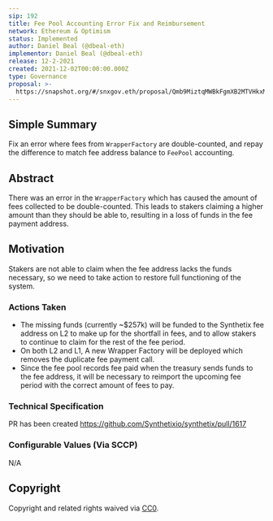 ```yaml
---
sip: 192
title: Fee Pool Accounting Error Fix and Reimbursement
network: Ethereum & Optimism
status: Implemented
author: Daniel Beal (@dbeal-eth)
implementor: Daniel Beal (@dbeal-eth)
release: 12-2-2021
created: 2021-12-02T00:00:00.000Z
type: Governance
proposal: >-
  https://snapshot.org/#/snxgov.eth/proposal/Qmb9MiztqMWBkFgmXB2MTVHkxM7uachCkfAQxdUvKo2YXW
---
```


## Simple Summary

Fix an error where fees from `WrapperFactory` are double-counted, and repay the difference to match fee address balance to `FeePool` accounting.

## Abstract

<!--A short (~200 word) description of the proposed change, the abstract should clearly describe the proposed change. This is what *will* be done if the SIP is implemented, not *why* it should be done or *how* it will be done. If the SIP proposes deploying a new contract, write, "We propose to deploy a new contract that will do x".-->

There was an error in the `WrapperFactory` which has caused the amount of fees collected to be double-counted. This leads to stakers claiming a higher amount
than they should be able to, resulting in a loss of funds in the fee payment address.

## Motivation

<!--This is the problem statement. This is the *why* of the SIP. It should clearly explain *why* the current state of the protocol is inadequate.  It is critical that you explain *why* the change is needed, if the SIP proposes changing how something is calculated, you must address *why* the current calculation is inaccurate or wrong. This is not the place to describe how the SIP will address the issue!-->

Stakers are not able to claim when the fee address lacks the funds necessary, so we need to take action to restore full functioning of the system.

### Actions Taken

- The missing funds (currently ~$257k) will be funded to the Synthetix fee address on L2 to make up for the shortfall in fees, and to allow stakers to continue to claim for the rest of the fee period.
- On both L2 and L1, A new Wrapper Factory will be deployed which removes the duplicate fee payment call.
- Since the fee pool records fee paid when the treasury sends funds to the fee address, it will be necessary to reimport the upcoming fee period with the correct amount of fees to pay.

### Technical Specification

PR has been created https://github.com/Synthetixio/synthetix/pull/1617

### Configurable Values (Via SCCP)

<!--Please list all values configurable via SCCP under this implementation.-->

N/A

## Copyright

Copyright and related rights waived via [CC0](https://creativecommons.org/publicdomain/zero/1.0/).